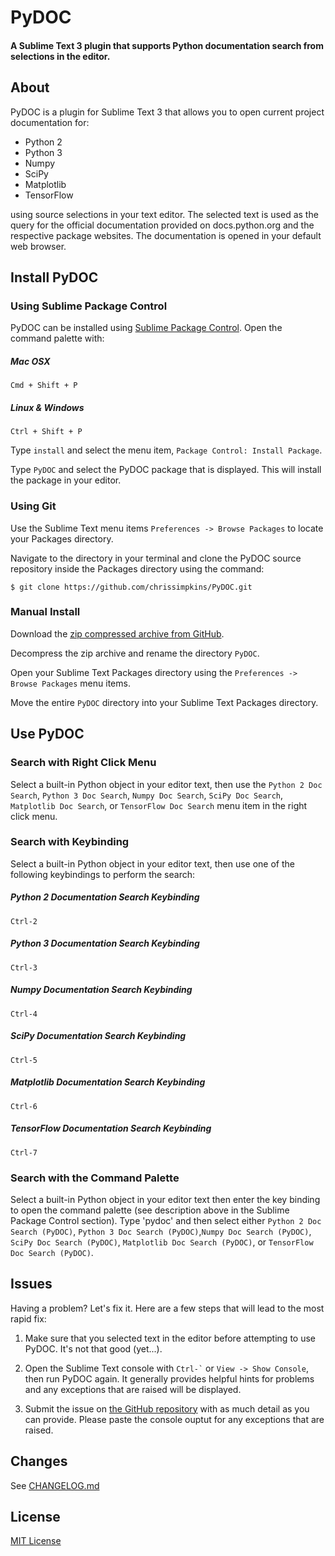 PyDOC
=====

#### A Sublime Text 3 plugin that supports Python documentation search from selections in the editor.

## About

PyDOC is a plugin for Sublime Text 3 that allows you to open current project documentation for:

- Python 2
- Python 3
- Numpy
- SciPy
- Matplotlib
- TensorFlow
 
using source selections in your text editor.  The selected text is used as the query for the official documentation provided on docs.python.org and the respective package websites.  The documentation is opened in your default web browser.

## Install PyDOC

### Using Sublime Package Control

PyDOC can be installed using [Sublime Package Control](https://sublime.wbond.net/).  Open the command palette with:

##### Mac OSX
```
Cmd + Shift + P
```

##### Linux & Windows
```
Ctrl + Shift + P
```

Type `install` and select the menu item, `Package Control: Install Package`.

Type `PyDOC` and select the PyDOC package that is displayed.  This will install the package in your editor.

### Using Git

Use the Sublime Text menu items `Preferences -> Browse Packages` to locate your Packages directory.

Navigate to the directory in your terminal and clone the PyDOC source repository inside the Packages directory using the command:

```
$ git clone https://github.com/chrissimpkins/PyDOC.git
```

### Manual Install

Download the [zip compressed archive from GitHub](https://github.com/chrissimpkins/PyDOC/archive/master.zip).

Decompress the zip archive and rename the directory `PyDOC`.

Open your Sublime Text Packages directory using the `Preferences -> Browse Packages` menu items.

Move the entire `PyDOC` directory into your Sublime Text Packages directory.

## Use PyDOC

### Search with Right Click Menu

Select a built-in Python object in your editor text, then use the `Python 2 Doc Search`, `Python 3 Doc Search`, `Numpy Doc Search`, `SciPy Doc Search`, `Matplotlib Doc Search`, or `TensorFlow Doc Search` menu item in the right click menu.

### Search with Keybinding

Select a built-in Python object in your editor text, then use one of the following keybindings to perform the search:

##### Python 2 Documentation Search Keybinding

```
Ctrl-2
```

##### Python 3 Documentation Search Keybinding

```
Ctrl-3
```
##### Numpy Documentation Search Keybinding

```
Ctrl-4
```
##### SciPy Documentation Search Keybinding

```
Ctrl-5
```
##### Matplotlib Documentation Search Keybinding

```
Ctrl-6
```
##### TensorFlow Documentation Search Keybinding

```
Ctrl-7
```

### Search with the Command Palette

Select a built-in Python object in your editor text then enter the key binding to open the command palette (see description above in the Sublime Package Control section).  Type 'pydoc' and then select either `Python 2 Doc Search (PyDOC)`, `Python 3 Doc Search (PyDOC)`,`Numpy Doc Search (PyDOC)`, `SciPy Doc Search (PyDOC)`, `Matplotlib Doc Search (PyDOC)`, or `TensorFlow Doc Search (PyDOC)`.

## Issues

Having a problem? Let's fix it.  Here are a few steps that will lead to the most rapid fix:

1. Make sure that you selected text in the editor before attempting to use PyDOC.  It's not that good (yet...).

2. Open the Sublime Text console with <code>Ctrl-`</code> or <code>View -> Show Console</code>, then run PyDOC again.  It generally provides helpful hints for problems and any exceptions that are raised will be displayed.

3. Submit the issue on [the GitHub repository](https://github.com/chrissimpkins/PyDOC/issues) with as much detail as you can provide.  Please paste the console ouptut for any exceptions that are raised.


## Changes

See [CHANGELOG.md](CHANGELOG.md)


## License

[MIT License](https://github.com/chrissimpkins/PyDOC/blob/master/LICENSE)


